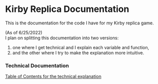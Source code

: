 # Kirby Replica Documentation

This is the documentation for the code I have for my Kirby replica game. 

(As of 6/25/2022)  
I plan on splitting this documentation into two versions: 
1. one where I get technical and I explain each variable and function, 
2. and the other where I try to make the explanation more intuitive.  

### Technical Documentation
[Table of Contents for the technical explanation](/CodeDescription/TableOfContents.md)